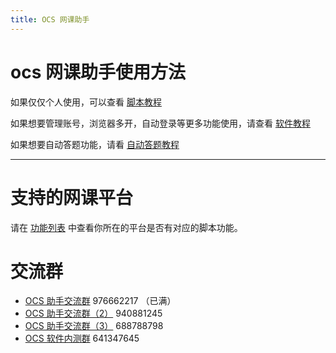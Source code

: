 ```yaml
---
title: OCS 网课助手
---
```

# ocs 网课助手使用方法

如果仅仅个人使用，可以查看  [脚本教程](https://enncy.github.io/online-course-script/script)

如果想要管理账号，浏览器多开，自动登录等更多功能使用，请查看 [软件教程](https://enncy.github.io/online-course-script/app) 

如果想要自动答题功能，请看 [自动答题教程](https://enncy.github.io/online-course-script/answerer-wrappers)

*** 
 
# 支持的网课平台

请在  [功能列表](https://enncy.github.io/online-course-script/feat-list) 中查看你所在的平台是否有对应的脚本功能。

# 交流群

-   [OCS 助手交流群](https://qm.qq.com/cgi-bin/qm/qr?k=V33SnmNUa_ITyoe5FjZhR3LrRcoBD8x0&jump_from=webapi) 976662217 （已满）
-   [OCS 助手交流群（2）](https://qm.qq.com/cgi-bin/qm/qr?k=r2id1kAmyKz8CT77045a1XLUD7g3yIPJ&jump_from=webapi) 940881245
-   [OCS 助手交流群（3）](https://qm.qq.com/cgi-bin/qm/qr?k=Y9NXoI1MYzuMaEm3_tvMPY8jPxPCxiCk&jump_from=webapi) 688788798
-   [OCS 软件内测群](https://qm.qq.com/cgi-bin/qm/qr?k=yesrH-t4_-pCsn29uRuGRz7ShDLZ16d8&jump_from=webapi) 641347645


